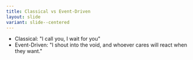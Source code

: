 ```yaml
---
title: Classical vs Event-Driven
layout: slide
variant: slide--centered
---
```

- Classical: "I call you, I wait for you"
- Event-Driven: "I shout into the void, and whoever cares will react when they want."
